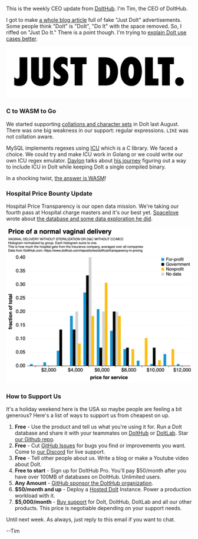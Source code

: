 This is the weekly CEO update from [DoltHub](https://www.dolthub.com/). I'm Tim, the CEO of DoltHub. 

I got to make [a whole blog article](https://www.dolthub.com/blog/2023-05-22-just-dolt/) full of fake "Just Dolt" advertisements.  Some people think "Dolt" is "DoIt", "Do It" with the space removed. So, I riffed on "Just Do It." There is a point though. I'm trying to [explain Dolt use cases better](https://www.dolthub.com/blog/2023-05-22-just-dolt/). 

[![Just Dolt.](../images/just-dolt.png)](https://www.dolthub.com/blog/2023-05-22-just-dolt/)

### C to WASM to Go

We started supporting [collations and character sets](https://www.dolthub.com/blog/2022-08-29-finally-adding-collations/) in Dolt last August. There was one big weakness in our support: regular expressions. `LIKE` was not collation aware.

MySQL implements regexes using [ICU](https://icu.unicode.org/design/regular-expressions/utext-for-regex) which is a C library. We faced a choice. We could try and make ICU work in Golang or we could write our own ICU regex emulator. [Daylon](https://www.dolthub.com/team#daylon) talks about [his journey](https://www.dolthub.com/blog/2022-08-29-finally-adding-collations/) figuring out a way to include ICU in Dolt while keeping Dolt a single compiled binary. 

In a shocking twist, [the answer is WASM](https://www.dolthub.com/blog/2022-08-29-finally-adding-collations/)!

### Hospital Price Bounty Update

Hospital Price Transparency is our open data mission. We're taking our fourth pass at Hospital charge masters and it's our best yet. [Spacelove](https://www.dolthub.com/team#alec) wrote about [the database and some data exploration he did](https://www.dolthub.com/blog/2023-05-24-400-hospitals/).

[![Birth cost](../images/birth-cost.png)](https://www.dolthub.com/blog/2023-05-24-400-hospitals/)

### How to Support Us

It's a holiday weekend here is the USA so maybe people are feeling a bit generous? Here's a list of ways to support us from cheapest on up.

1. **Free** - Use the product and tell us what you're using it for. Run a Dolt database and share it with your teammates on [DoltHub](https://www.dolthub.com) or [DoltLab](https://www.doltlab.com). Star [our Github repo](https://github.com/dolthub/dolt).
2. **Free** - Cut [GitHub Issues](https://github.com/dolthub/dolt/issues) for bugs you find or improvements you want. Come to [our Discord](https://discord.com/invite/RFwfYpu) for live support.
3. **Free** - Tell other people about us. Write a blog or make a Youtube video about Dolt.
3. **Free to start** - Sign up for DoltHub Pro. You'll pay $50/month after you have over 100MB of databases on DoltHub. Unlimited users.
4. **Any Amount** - [GitHub sponsor the DoltHub organization](https://github.com/sponsors/dolthub).
5. **$50/month and up** - Deploy a [Hosted Dolt](https://hosted.doltdb.com) Instance. Power a production workload with it.
6. **$5,000/month** - [Buy support](https://www.dolthub.com/pricing) for Dolt, DoltHub, DoltLab and all our other products. This price is negotiable depending on your support needs.

Until next week. As always, just reply to this email if you want to chat.

--Tim
